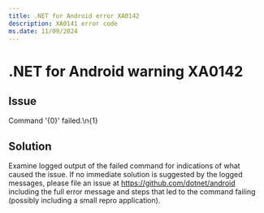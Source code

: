 ```yaml
---
title: .NET for Android error XA0142
description: XA0141 error code
ms.date: 11/09/2024
---
```

# .NET for Android warning XA0142

## Issue

Command '{0}' failed.\n{1}

## Solution

Examine logged output of the failed command for indications of what caused the issue.  If no immediate
solution is suggested by the logged messages, please file an issue at https://github.com/dotnet/android
including the full error message and steps that led to the command failing (possibly including a small
repro application).
